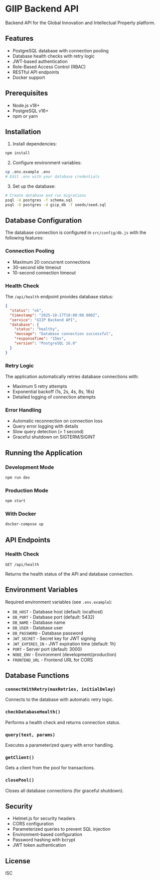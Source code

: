 # GIIP Backend API

Backend API for the Global Innovation and Intellectual Property platform.

## Features

- PostgreSQL database with connection pooling
- Database health checks with retry logic
- JWT-based authentication
- Role-Based Access Control (RBAC)
- RESTful API endpoints
- Docker support

## Prerequisites

- Node.js v18+
- PostgreSQL v16+
- npm or yarn

## Installation

1. Install dependencies:
```bash
npm install
```

2. Configure environment variables:
```bash
cp .env.example .env
# Edit .env with your database credentials
```

3. Set up the database:
```bash
# Create database and run migrations
psql -U postgres -f schema.sql
psql -U postgres -d giip_db -f seeds/seed.sql
```

## Database Configuration

The database connection is configured in `src/config/db.js` with the following features:

### Connection Pooling
- Maximum 20 concurrent connections
- 30-second idle timeout
- 10-second connection timeout

### Health Check
The `/api/health` endpoint provides database status:
```json
{
  "status": "ok",
  "timestamp": "2025-10-17T10:00:00.000Z",
  "service": "GIIP Backend API",
  "database": {
    "status": "healthy",
    "message": "Database connection successful",
    "responseTime": "15ms",
    "version": "PostgreSQL 16.0"
  }
}
```

### Retry Logic
The application automatically retries database connections with:
- Maximum 5 retry attempts
- Exponential backoff (1s, 2s, 4s, 8s, 16s)
- Detailed logging of connection attempts

### Error Handling
- Automatic reconnection on connection loss
- Query error logging with details
- Slow query detection (> 1 second)
- Graceful shutdown on SIGTERM/SIGINT

## Running the Application

### Development Mode
```bash
npm run dev
```

### Production Mode
```bash
npm start
```

### With Docker
```bash
docker-compose up
```

## API Endpoints

### Health Check
```
GET /api/health
```

Returns the health status of the API and database connection.

## Environment Variables

Required environment variables (see `.env.example`):

- `DB_HOST` - Database host (default: localhost)
- `DB_PORT` - Database port (default: 5432)
- `DB_NAME` - Database name
- `DB_USER` - Database user
- `DB_PASSWORD` - Database password
- `JWT_SECRET` - Secret key for JWT signing
- `JWT_EXPIRES_IN` - JWT expiration time (default: 1h)
- `PORT` - Server port (default: 3000)
- `NODE_ENV` - Environment (development/production)
- `FRONTEND_URL` - Frontend URL for CORS

## Database Functions

### `connectWithRetry(maxRetries, initialDelay)`
Connects to the database with automatic retry logic.

### `checkDatabaseHealth()`
Performs a health check and returns connection status.

### `query(text, params)`
Executes a parameterized query with error handling.

### `getClient()`
Gets a client from the pool for transactions.

### `closePool()`
Closes all database connections (for graceful shutdown).

## Security

- Helmet.js for security headers
- CORS configuration
- Parameterized queries to prevent SQL injection
- Environment-based configuration
- Password hashing with bcrypt
- JWT token authentication

## License

ISC
